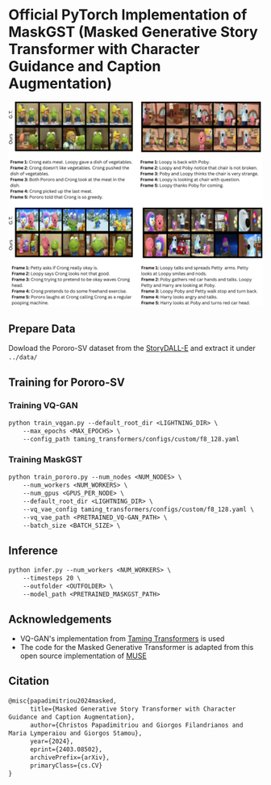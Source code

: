 # Official PyTorch Implementation of MaskGST (Masked Generative Story Transformer with Character Guidance and Caption Augmentation)

![example generations for our model](/assets/example.png "example generations for our model")

## Prepare Data
Dowload the Pororo-SV dataset from the [StoryDALL-E](https://github.com/adymaharana/storydalle/tree/main?tab=readme-ov-file) and extract it under ```../data/```

## Training for Pororo-SV 
### Training VQ-GAN 
```
python train_vqgan.py --default_root_dir <LIGHTNING_DIR> \
    --max_epochs <MAX_EPOCHS> \
    --config_path taming_transformers/configs/custom/f8_128.yaml
```

### Training MaskGST
```
python train_pororo.py --num_nodes <NUM_NODES> \ 
    --num_workers <NUM_WORKERS> \
    --num_gpus <GPUS_PER_NODE> \
    --default_root_dir <LIGHTNING_DIR> \ 
    --vq_vae_config taming_transformers/configs/custom/f8_128.yaml \ 
    --vq_vae_path <PRETRAINED_VQ-GAN_PATH> \
    --batch_size <BATCH_SIZE> \
```


## Inference
```
python infer.py --num_workers <NUM_WORKERS> \
    --timesteps 20 \
    --outfolder <OUTFOLDER> \
    --model_path <PRETRAINED_MASKGST_PATH>
```

## Acknowledgements
- VQ-GAN's implementation from [Taming Transformers](https://github.com/CompVis/taming-transformers) is used
- The code for the Masked Generative Transformer is adapted from this open source implementation of [MUSE](https://github.com/lucidrains/muse-maskgit-pytorch)

## Citation
```
@misc{papadimitriou2024masked,
      title={Masked Generative Story Transformer with Character Guidance and Caption Augmentation}, 
      author={Christos Papadimitriou and Giorgos Filandrianos and Maria Lymperaiou and Giorgos Stamou},
      year={2024},
      eprint={2403.08502},
      archivePrefix={arXiv},
      primaryClass={cs.CV}
}
```
